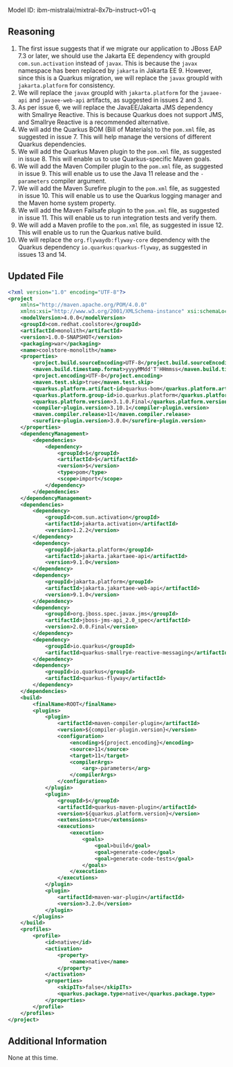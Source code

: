 Model ID: ibm-mistralai/mixtral-8x7b-instruct-v01-q

## Reasoning

1. The first issue suggests that if we migrate our application to JBoss EAP 7.3 or later, we should use the Jakarta EE dependency with groupId `com.sun.activation` instead of `javax`. This is because the `javax` namespace has been replaced by `jakarta` in Jakarta EE 9. However, since this is a Quarkus migration, we will replace the `javax` groupId with `jakarta.platform` for consistency.
2. We will replace the `javax` groupId with `jakarta.platform` for the `javaee-api` and `javaee-web-api` artifacts, as suggested in issues 2 and 3.
3. As per issue 6, we will replace the JavaEE/Jakarta JMS dependency with Smallrye Reactive. This is because Quarkus does not support JMS, and Smallrye Reactive is a recommended alternative.
4. We will add the Quarkus BOM (Bill of Materials) to the `pom.xml` file, as suggested in issue 7. This will help manage the versions of different Quarkus dependencies.
5. We will add the Quarkus Maven plugin to the `pom.xml` file, as suggested in issue 8. This will enable us to use Quarkus-specific Maven goals.
6. We will add the Maven Compiler plugin to the `pom.xml` file, as suggested in issue 9. This will enable us to use the Java 11 release and the `-parameters` compiler argument.
7. We will add the Maven Surefire plugin to the `pom.xml` file, as suggested in issue 10. This will enable us to use the Quarkus logging manager and the Maven home system property.
8. We will add the Maven Failsafe plugin to the `pom.xml` file, as suggested in issue 11. This will enable us to run integration tests and verify them.
9. We will add a Maven profile to the `pom.xml` file, as suggested in issue 12. This will enable us to run the Quarkus native build.
10. We will replace the `org.flywaydb:flyway-core` dependency with the Quarkus dependency `io.quarkus:quarkus-flyway`, as suggested in issues 13 and 14.

## Updated File

```xml
<?xml version="1.0" encoding="UTF-8"?>
<project 
    xmlns="http://maven.apache.org/POM/4.0.0" 
    xmlns:xsi="http://www.w3.org/2001/XMLSchema-instance" xsi:schemaLocation="http://maven.apache.org/POM/4.0.0 http://maven.apache.org/xsd/maven-4.0.0.xsd">
    <modelVersion>4.0.0</modelVersion>
    <groupId>com.redhat.coolstore</groupId>
    <artifactId>monolith</artifactId>
    <version>1.0.0-SNAPSHOT</version>
    <packaging>war</packaging>
    <name>coolstore-monolith</name>
    <properties>
        <project.build.sourceEncoding>UTF-8</project.build.sourceEncoding>
        <maven.build.timestamp.format>yyyyMMdd'T'HHmmss</maven.build.timestamp.format>
        <project.encoding>UTF-8</project.encoding>
        <maven.test.skip>true</maven.test.skip>
        <quarkus.platform.artifact-id>quarkus-bom</quarkus.platform.artifact-id>
        <quarkus.platform.group-id>io.quarkus.platform</quarkus.platform.group-id>
        <quarkus.platform.version>3.1.0.Final</quarkus.platform.version>
        <compiler-plugin.version>3.10.1</compiler-plugin.version>
        <maven.compiler.release>11</maven.compiler.release>
        <surefire-plugin.version>3.0.0</surefire-plugin.version>
    </properties>
    <dependencyManagement>
        <dependencies>
            <dependency>
                <groupId>$</groupId>
                <artifactId>$</artifactId>
                <version>$</version>
                <type>pom</type>
                <scope>import</scope>
            </dependency>
        </dependencies>
    </dependencyManagement>
    <dependencies>
        <dependency>
            <groupId>com.sun.activation</groupId>
            <artifactId>jakarta.activation</artifactId>
            <version>1.2.2</version>
        </dependency>
        <dependency>
            <groupId>jakarta.platform</groupId>
            <artifactId>jakarta.jakartaee-api</artifactId>
            <version>9.1.0</version>
        </dependency>
        <dependency>
            <groupId>jakarta.platform</groupId>
            <artifactId>jakarta.jakartaee-web-api</artifactId>
            <version>9.1.0</version>
        </dependency>
        <dependency>
            <groupId>org.jboss.spec.javax.jms</groupId>
            <artifactId>jboss-jms-api_2.0_spec</artifactId>
            <version>2.0.0.Final</version>
        </dependency>
        <dependency>
            <groupId>io.quarkus</groupId>
            <artifactId>quarkus-smallrye-reactive-messaging</artifactId>
        </dependency>
        <dependency>
            <groupId>io.quarkus</groupId>
            <artifactId>quarkus-flyway</artifactId>
        </dependency>
    </dependencies>
    <build>
        <finalName>ROOT</finalName>
        <plugins>
            <plugin>
                <artifactId>maven-compiler-plugin</artifactId>
                <version>${compiler-plugin.version}</version>
                <configuration>
                    <encoding>${project.encoding}</encoding>
                    <source>11</source>
                    <target>11</target>
                    <compilerArgs>
                        <arg>-parameters</arg>
                    </compilerArgs>
                </configuration>
            </plugin>
            <plugin>
                <groupId>$</groupId>
                <artifactId>quarkus-maven-plugin</artifactId>
                <version>${quarkus.platform.version}</version>
                <extensions>true</extensions>
                <executions>
                    <execution>
                        <goals>
                            <goal>build</goal>
                            <goal>generate-code</goal>
                            <goal>generate-code-tests</goal>
                        </goals>
                    </execution>
                </executions>
            </plugin>
            <plugin>
                <artifactId>maven-war-plugin</artifactId>
                <version>3.2.0</version>
            </plugin>
        </plugins>
    </build>
    <profiles>
        <profile>
            <id>native</id>
            <activation>
                <property>
                    <name>native</name>
                </property>
            </activation>
            <properties>
                <skipITs>false</skipITs>
                <quarkus.package.type>native</quarkus.package.type>
            </properties>
        </profile>
    </profiles>
</project>
```

## Additional Information

None at this time.